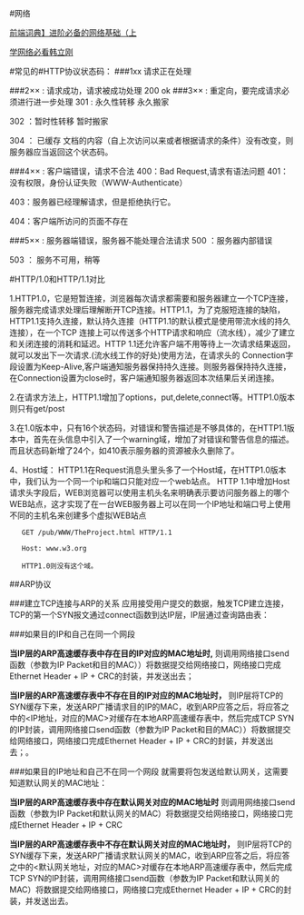 #网络

[前端词典】进阶必备的网络基础（上](https://juejin.im/post/5c591fda6fb9a049dc02b1cc) 

[学网络必看韩立刚](https://www.bilibili.com/video/av23124815) 

#常见的#HTTP协议状态码：
###1xx 请求正在处理

###2×× : 请求成功，请求被成功处理 
200 ok
###3×× : 重定向，要完成请求必须进行进一步处理 
301 : 永久性转移 永久搬家

302 ：暂时性转移 暂时搬家

304 ： 已缓存   文档的内容（自上次访问以来或者根据请求的条件）没有改变，则服务器应当返回这个状态码。

###4×× : 客户端错误，请求不合法 
400：Bad Request,请求有语法问题 
401：没有权限，身份认证失败（WWW-Authenticate）

403：服务器已经理解请求，但是拒绝执行它。 

404：客户端所访问的页面不存在

###5×× : 服务器端错误，服务器不能处理合法请求 
500 ：服务器内部错误 

503 ： 服务不可用，稍等 


#HTTP/1.0和HTTP/1.1对比

1.HTTP1.0，它是短暂连接，浏览器每次请求都需要和服务器建立一个TCP连接，服务器完成请求处理后理解断开TCP连接。HTTP1.1，为了克服短连接的缺陷，HTTP1.1支持久连接，默认持久连接（HTTP1.1的默认模式是使用带流水线的持久连接），在一个TCP
连接上可以传送多个HTTP请求和响应（流水线），减少了建立和关闭连接的消耗和延迟。HTTP 1.1还允许客户端不用等待上一次请求结果返回，就可以发出下一次请求.(流水线工作的好处)使用方法，在请求头的
Connection字段设置为Keep-Alive,客户端通知服务器保持持久连接。则服务器保持持久连接，在Connection设置为close时，客户端通知服务器返回本次结果后关闭连接。

2.在请求方法上，HTTP1.1增加了options，put,delete,connect等。HTTP1.0版本则只有get/post

3.在1.0版本中，只有16个状态码，对错误和警告描述是不够具体的，在HTTP1.1版本中，首先在头信息中引入了一个warning域，增加了对错误和警告信息的描述。而且状态码新增了24个，如410表示服务器的资源被永久删除了。

4、Host域： HTTP1.1在Request消息头里头多了一个Host域，在HTTP1.0版本中，我们认为一个同一个ip和端口只能对应一个web站点。
HTTP 1.1中增加Host请求头字段后，WEB浏览器可以使用主机头名来明确表示要访问服务器上的哪个WEB站点，这才实现了在一台WEB服务器上可以在同一个IP地址和端口号上使用不同的主机名来创建多个虚拟WEB站点

       GET /pub/WWW/TheProject.html HTTP/1.1

       Host: www.w3.org

       HTTP1.0则没有这个域。
       
##ARP协议


###建立TCP连接与ARP的关系
应用接受用户提交的数据，触发TCP建立连接，TCP的第一个SYN报文通过connect函数到达IP层，IP层通过查询路由表：

###如果目的IP和自己在同一个网段

__当IP层的ARP高速缓存表中存在目的IP对应的MAC地址时,__ 则调用网络接口send函数（参数为IP Packet和目的MAC））将数据提交给网络接口，网络接口完成Ethernet Header + IP + CRC的封装，并发送出去；

__当IP层的ARP高速缓存表中不存在目的IP对应的MAC地址时，__ 则IP层将TCP的SYN缓存下来，发送ARP广播请求目的IP的MAC，收到ARP应答之后，将应答之中的<IP地址，对应的MAC>对缓存在本地ARP高速缓存表中，然后完成TCP SYN的IP封装，调用网络接口send函数（参数为IP Packet和目的MAC））将数据提交给网络接口，网络接口完成Ethernet Header + IP + CRC的封装，并发送出去；。

###如果目的IP地址和自己不在同一个网段  就需要将包发送给默认网关，这需要知道默认网关的MAC地址：

__当IP层的ARP高速缓存表中存在默认网关对应的MAC地址时__ 则调用网络接口send函数（参数为IP Packet和默认网关的MAC）将数据提交给网络接口，网络接口完成Ethernet Header + IP + CRC

__当IP层的ARP高速缓存表中不存在默认网关对应的MAC地址时，__ 则IP层将TCP的SYN缓存下来，发送ARP广播请求默认网关的MAC，收到ARP应答之后，将应答之中的<默认网关地址，对应的MAC>对缓存在本地ARP高速缓存表中，然后完成TCP SYN的IP封装，调用网络接口send函数（参数为IP Packet和默认网关的MAC）将数据提交给网络接口，网络接口完成Ethernet Header + IP + CRC的封装，并发送出去。


